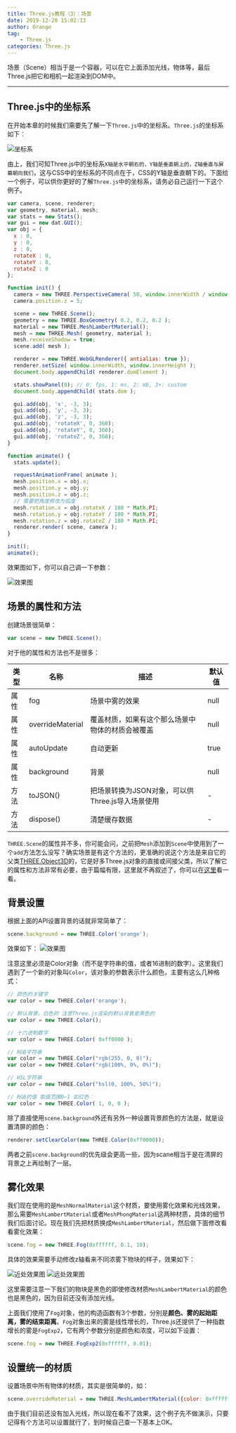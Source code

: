 ```yaml
---
title: Three.js教程（3）：场景
date: 2019-12-20 15:02:13
author: Orange
tag:
	- Three.js
categories: Three.js
---
```


场景（Scene）相当于是一个容器，可以在它上面添加光线，物体等，最后Three.js把它和相机一起渲染到DOM中。

----

## Three.js中的坐标系 ##

在开始本章的时候我们需要先了解一下`Three.js`中的坐标系。`Three.js`的坐标系如下：

![坐标系](1.png)

由上，我们可知Three.js中的坐标系`X轴是水平朝右的，Y轴是垂直朝上的，Z轴垂直与屏幕朝向我们`，这与CSS中的坐标系的不同点在于，CSS的Y轴是垂直朝下的。下面给一个例子，可以供你更好的了解`Three.js`中的坐标系，请务必自己运行一下这个例子。

```JavaScript
var camera, scene, renderer;
var geometry, material, mesh;
var stats = new Stats();
var gui = new dat.GUI();
var obj = {
  x : 0,
  y : 0,
  z : 0,
  rotateX : 0,
  rotateY : 0,
  rotateZ : 0
};

function init() {
  camera = new THREE.PerspectiveCamera( 50, window.innerWidth / window.innerHeight, 0.01, 10 );
  camera.position.z = 5;

  scene = new THREE.Scene();
  geometry = new THREE.BoxGeometry( 0.2, 0.2, 0.2 );
  material = new THREE.MeshLambertMaterial();
  mesh = new THREE.Mesh( geometry, material );
  mesh.receiveShadow = true;
  scene.add( mesh );

  renderer = new THREE.WebGLRenderer({ antialias: true });
  renderer.setSize( window.innerWidth, window.innerHeight );
  document.body.appendChild( renderer.domElement );

  stats.showPanel(0); // 0: fps, 1: ms, 2: mb, 3+: custom
  document.body.appendChild( stats.dom );

  gui.add(obj, 'x', -3, 3);
  gui.add(obj, 'y', -3, 3);
  gui.add(obj, 'z', -3, 3);
  gui.add(obj, 'rotateX', 0, 360);
  gui.add(obj, 'rotateY', 0, 360);
  gui.add(obj, 'rotateZ', 0, 360);
}

function animate() {
  stats.update();

  requestAnimationFrame( animate );
  mesh.position.x = obj.x;
  mesh.position.y = obj.y;
  mesh.position.z = obj.z;
  // 需要把角度修改为弧度
  mesh.rotation.x = obj.rotateX / 180 * Math.PI;
  mesh.rotation.y = obj.rotateY / 180 * Math.PI;
  mesh.rotation.z = obj.rotateZ / 180 * Math.PI;
  renderer.render( scene, camera );
}

init();
animate();
```

效果图如下，你可以自己调一下参数：

![效果图](2.png)

## 场景的属性和方法 ##

创建场景很简单：

```JavaScript
var scene = new THREE.Scene();
```

对于他的属性和方法也不是很多：

类型|名称|描述|默认值
---|---|---|---
属性|fog|场景中雾的效果|null
属性|overrideMaterial|覆盖材质，如果有这个那么场景中物体的材质会被覆盖|null
属性|autoUpdate|自动更新|true
属性|background|背景|null
方法|toJSON()|把场景转换为JSON对象，可以供Three.js导入场景使用|-
方法|dispose()|清楚缓存数据|-

`THREE.Scene`的属性并不多，你可能会问，之前把`Mesh`添加到`Scene`中使用到了一个`add`方法怎么没写？确实场景是有这个方法的，更准确的说这个方法是来自它的父类[THREE.Object3D](https://threejs.org/docs/index.html#api/en/core/Object3D)的，它是好多Three.js对象的直接或间接父类，所以了解它的属性和方法非常有必要，由于篇幅有限，这里就不再叙述了，你可以在[这里](https://threejs.org/docs/index.html#api/en/core/Object3D)看一看。

## 背景设置 ##

根据上面的API设置背景的话就非常简单了：

```JavaScript
scene.background = new THREE.Color('orange');
```

效果如下：
![效果图](3.png)

注意这里必须是Color对象（而不是字符串的值，或者16进制的数字）。这里我们遇到了一个新的对象叫`Color`，该对象的参数表示什么颜色，主要有这么几种格式：

```JavaScript
// 颜色的关键字
var color = new THREE.Color('orange');

// 默认背景，白色的 注意Three.js渲染的默认背景是黑色的
var color = new THREE.Color();

// 十六进制数字
var color = new THREE.Color( 0xff0000 );

// RGB字符串
var color = new THREE.Color("rgb(255, 0, 0)");
var color = new THREE.Color("rgb(100%, 0%, 0%)");

// HSL字符串
var color = new THREE.Color("hsl(0, 100%, 50%)");

// RGB的值 取值范围0~1 如红色：
var color = new THREE.Color( 1, 0, 0 );
```

除了直接使用`scene.background`外还有另外一种设置背景颜色的方法是，就是设置清屏的颜色：

```JavaScript
renderer.setClearColor(new THREE.Color(0xff0000));
```

两者之前`scene.background`的优先级会更高一些，因为scane相当于是在清屏的背景之上再绘制了一层。

## 雾化效果 ##

我们现在使用的是`MeshNormalMaterial`这个材质，要使用雾化效果和光线效果，那么需要`MeshLambertMaterial`或者`MeshPhongMaterial`这两种材质，具体的细节我们后面讨论。现在我们先把材质换成`MeshLambertMaterial`，然后做下面修改看看雾化效果：

```JavaScript
scene.fog = new THREE.Fog(0xffffff, 0.1, 10);
```

具体的效果需要手动修改z轴看来不同浓雾下物块的样子，效果如下：

![近处效果图](4.png)
![远处效果图](5.png)

这里需要注意一下我们的物块是黑色的即使修改材质`MeshLambertMaterial`的颜色也是黑色的，因为目前还没有添加光线。

上面我们使用了`Fog`对象，他的构造函数有3个参数，分别是**颜色、雾的起始距离，雾的结束距离**。`Fog`对象出来的雾是线性增长的，Three.js还提供了一种指数增长的雾是`FogExp2`，它有两个参数分别是颜色和浓度，可以如下设置：

```JavaScript
scene.fog = new THREE.FogExp2(0xffffff, 0.01);
```

## 设置统一的材质 ##

设置场景中所有物体的材质，其实是很简单的，如：

```JavaScript
scene.overrideMaterial = new THREE.MeshLambertMaterial({color: 0xffffff});
```

由于我们目前还没有加入光线，所以现在看不了效果，这个例子先不做演示，只要记得有个方法可以设置就行了，到时候自己查一下基本上OK。
